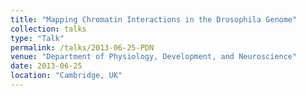 ```yaml
---
title: "Mapping Chromatin Interactions in the Drosophila Genome"
collection: talks
type: "Talk"
permalink: /talks/2013-06-25-PDN
venue: "Department of Physiology, Development, and Neuroscience"
date: 2013-06-25
location: "Cambridge, UK"
---
```

